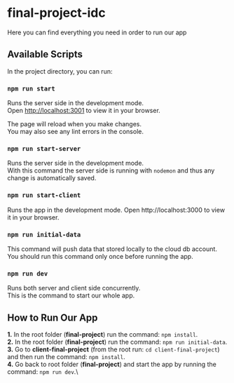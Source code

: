 # final-project-idc

Here you can find everything you need in order to run our app

## Available Scripts

In the project directory, you can run:

### `npm run start`

Runs the server side in the development mode.\
Open [http://localhost:3001](http://localhost:3001) to view it in your browser.

The page will reload when you make changes.\
You may also see any lint errors in the console.

### `npm run start-server`

Runs the server side in the development mode.\
With this command the server side is running with `nodemon` and thus any change is automatically saved.

### `npm run start-client`

Runs the app in the development mode.
Open http://localhost:3000 to view it in your browser.

### `npm run initial-data`

This command will push data that stored locally to the cloud db account.\
You should run this command only once before running the app.

### `npm run dev`

Runs both server and client side concurrently.\
This is the command to start our whole app.

## How to Run Our App

**1.** In the root folder (**final-project**) run the command: `npm install`.\
**2.** In the root folder (**final-project**) run the command: `npm run initial-data`.\
**3.** Go to **client-final-project** (from the root run: `cd client-final-project`) and then run the command: `npm install`.\
**4.** Go back to root folder (**final-project**) and start the app by running the command: `npm run dev`.\

